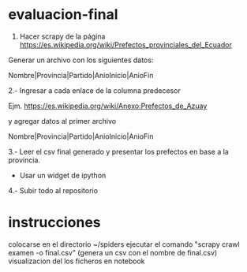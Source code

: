 # evaluacion-final

1. Hacer scrapy de la página https://es.wikipedia.org/wiki/Prefectos_provinciales_del_Ecuador

Generar un archivo con los siguientes datos:

Nombre|Provincia|Partido|AnioInicio|AnioFin

2.- Ingresar a cada enlace de la columna predecesor

Ejm.
https://es.wikipedia.org/wiki/Anexo:Prefectos_de_Azuay

y agregar datos al primer archivo

Nombre|Provincia|Partido|AnioInicio|AnioFin

3.- Leer el csv final generado y presentar los prefectos en base a la provincia.
- Usar un widget de ipython

4.- Subir todo al repositorio

# instrucciones

colocarse en el directorio ~/spiders
ejecutar el comando "scrapy crawl examen -o final.csv" (genera un csv con el nombre de final.csv)
visualizacion del los ficheros en notebook
